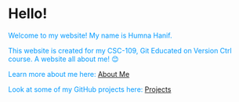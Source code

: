 # Hello!


<p style="color:#0099FF;"> Welcome to my website! My name is Humna Hanif.
</p>

<p style="color:#0099FF;">This website is created for my CSC-109, Git Educated on Version Ctrl course. A website all about me! &#128522</p>

<p style="color:#0099FF;">Learn more about me here: <a href="https://humna-hanif.github.io/about"> About Me </a> </p>

<p style="color:#0099FF;">Look at some of my GitHub projects here: <a href="https://humna-hanif.github.io/projects"> Projects </a> </p>
